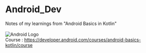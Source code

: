 # Android_Dev
Notes of my learnings from "Android Basics in Kotlin"
<br><br>
<img src="https://encrypted-tbn0.gstatic.com/images?q=tbn:ANd9GcS-w-iTYcipXl6OyIapgL-5LWA-AZUE30xCRg&usqp=CAU" alt="Android Logo">
<br>
Course : https://developer.android.com/courses/android-basics-kotlin/course
